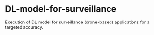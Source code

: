 # DL-model-for-surveillance
Execution of DL model for surveillance (drone-based) applications for a targeted accuracy.
